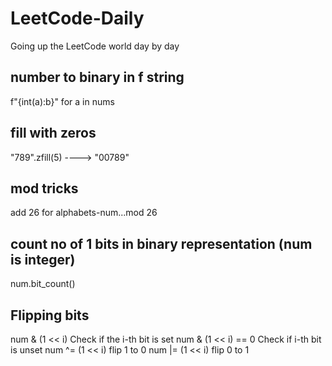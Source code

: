 # LeetCode-Daily
Going up the LeetCode world day by day

## number to binary in f string

f"{int(a):b}" for a in nums 

## fill with zeros

"789".zfill(5) ----> "00789"

## mod tricks

add 26 for alphabets-num...mod 26

## count no of 1 bits in binary representation (num is integer)

num.bit_count()

## Flipping bits

num & (1 << i)        Check if the i-th bit is set
num & (1 << i) == 0   Check if i-th bit is unset
num ^= (1 << i)       flip 1 to 0
num |= (1 << i)       flip 0 to 1


